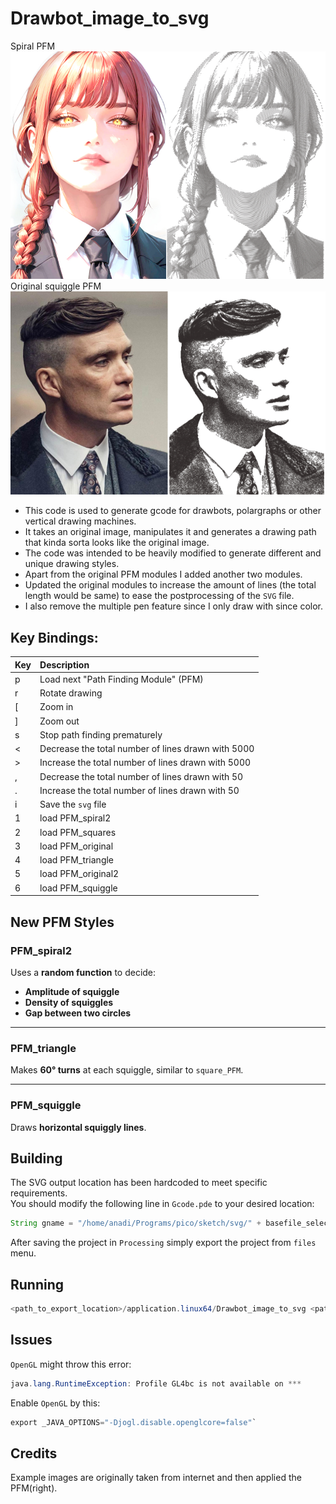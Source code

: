 # Drawbot_image_to_svg
Spiral PFM
<img src="pics/makima__1__by_expressai_djo0tsc-414w-2x.jpg" alt="Drawbot_image_to_svg example output"/>
Original squiggle PFM
<img src="pics/tommy.jpg" alt="Drawbot_image_to_svg example output"/>

* This code is used to generate gcode for drawbots, polargraphs or other vertical drawing machines. 
* It takes an original image, manipulates it and generates a drawing path that kinda sorta looks like the original image.
* The code was intended to be heavily modified to generate different and unique drawing styles.
* Apart from the original PFM modules I added another two modules.
* Updated the original modules to increase the amount of lines (the total length would be same) to ease the postprocessing of the `SVG` file.
* I also remove the multiple pen feature since I only draw with since color. 

## Key Bindings:
| Key | Description                                        |
|-----|:---------------------------------------------------|
| p   | Load next "Path Finding Module" (PFM)              |
| r   | Rotate drawing                                     |
| [   | Zoom in                                            |
| ]   | Zoom out                                           |
| s   | Stop path finding prematurely                      |
| <   | Decrease the total number of lines drawn with 5000 |
| >   | Increase the total number of lines drawn with 5000 |
| ,   | Decrease the total number of lines drawn with 50   |
| .   | Increase the total number of lines drawn with 50   |
| i   | Save the `svg` file                                |
| 1   | load  PFM_spiral2                                  |
| 2   | load  PFM_squares                                  |
| 3   | load  PFM_original                                 |
| 4   | load  PFM_triangle                                 |
| 5   | load  PFM_original2                                |
| 6   | load  PFM_squiggle                                 |

## New PFM Styles

### PFM_spiral2
Uses a **random function** to decide:
- **Amplitude of squiggle**
- **Density of squiggles**
- **Gap between two circles**

---

### PFM_triangle
 Makes **60° turns** at each squiggle, similar to `square_PFM`.

---

### PFM_squiggle
 Draws **horizontal squiggly lines**.

## Building
The SVG output location has been hardcoded to meet specific requirements.  
You should modify the following line in `Gcode.pde` to your desired location:

```java
String gname = "/home/anadi/Programs/pico/sketch/svg/" + basefile_selected + timestamp + ".svg";
```

After saving the project in `Processing` simply export the project from `files` menu.
## Running 
```java
<path_to_export_location>/application.linux64/Drawbot_image_to_svg <path_to_image> 
```
## Issues
`OpenGL` might throw this error:
```java
java.lang.RuntimeException: Profile GL4bc is not available on ***
```

Enable `OpenGL` by this:
```java
export _JAVA_OPTIONS="-Djogl.disable.openglcore=false"`
```

## Credits
Example images are originally taken from internet and then applied the PFM(right). 